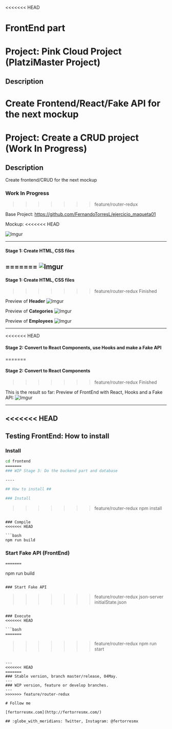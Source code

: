 
<<<<<<< HEAD
# FrontEnd part
# Project: Pink Cloud Project (PlatziMaster Project)

## Description

Create Frontend/React/Fake API for the next mockup
=======
# Project: Create a CRUD project (Work In Progress)

## Description

Create frontend/CRUD for the next mockup

### Work In Progress
>>>>>>> feature/router-redux

Base Project: https://github.com/FernandoTorresL/ejercicio_maqueta01

Mockup:
<<<<<<< HEAD

![Imgur](https://i.imgur.com/ezVmirk.png)

---

#### Stage 1: Create HTML, CSS files

=======
![Imgur](https://i.imgur.com/ezVmirk.png)
-------
#### Stage 1: Create HTML, CSS files
>>>>>>> feature/router-redux
Finished

Preview of **Header**
![Imgur](https://i.imgur.com/D28wlAF.png)

Preview of **Categories**
![Imgur](https://i.imgur.com/rOMJZNM.png)

Preview of **Employees**
![Imgur](https://i.imgur.com/333sui8.png)

---
<<<<<<< HEAD

#### Stage 2: Convert to React Components, use Hooks and make a Fake API

=======
#### Stage 2: Convert to React Components
>>>>>>> feature/router-redux
Finished

This is the result so far: Preview of FrontEnd with React, Hooks and a Fake API:
![Imgur](https://i.imgur.com/vx23bAO.png)

---
<<<<<<< HEAD
---


## Testing FrontEnd: How to install

### Install

```bash
cd frontend
=======
### WIP Stage 3: Do the backend part and database

----

## How to install ##

### Install
```
>>>>>>> feature/router-redux
npm install
```

### Compile
<<<<<<< HEAD

```bash
npm run build
```

### Start Fake API (FrontEnd)

```bash
=======
```
npm run build
```

### Start Fake API
```
>>>>>>> feature/router-redux
json-server initialState.json
```

### Execute
<<<<<<< HEAD

```bash
=======
```
>>>>>>> feature/router-redux
npm run start
```

---
<<<<<<< HEAD
=======
### Stable version, branch master/release, 04May.
---
### WIP version, feature or develop branches.
---
>>>>>>> feature/router-redux

# Follow me

[fertorresmx.com](http://fertorresmx.com/)

## :globe_with_meridians: Twitter, Instagram: @fertorresmx
